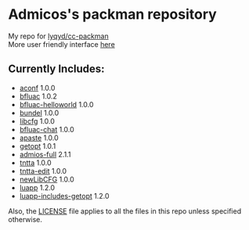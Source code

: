 # Admicos's packman repository
My repo for [lyqyd/cc-packman](https://github.com/lyqyd/cc-packman)  
More user friendly interface [here](https://admicos.github.io/cc-packman-repo/)

## Currently Includes:
* [aconf](http://www.computercraft.info/forums2/index.php?/topic/25456-libcfg-a-basic-configuration-api/) 1.0.0
* [bfluac](http://www.computercraft.info/forums2/index.php?/topic/27197-bfluac-convert-brainfuck-programs-to-lua/) 1.0.2
* [bfluac-helloworld](http://www.computercraft.info/forums2/index.php?/topic/27197-bfluac-convert-brainfuck-programs-to-lua/) 1.0.0
* [bundel](http://www.computercraft.info/forums2/index.php?/topic/26350-bundel-a-program-to-bundle-multiple-files-to-one-self-extracting-program) 1.0.0
* [libcfg](http://www.computercraft.info/forums2/index.php?/topic/25456-libcfg-a-basic-configuration-api/) 1.0.0
* [bfluac-chat](http://www.computercraft.info/forums2/index.php?/topic/27197-bfluac-convert-brainfuck-programs-to-lua/) 1.0.0
* [apaste](http://46.101.102.147:5000/) 1.0.0
* [getopt](http://www.computercraft.info/forums2/index.php?/topic/27355-getopt-easy-option-parsing/) 1.0.1
* [admios-full](http://www.computercraft.info/forums2/index.php?/topic/25411-admios-rw/) 2.1.1
* [tntta](http://www.computercraft.info/forums2/index.php?/topic/27463-try-not-to-touch-anything/) 1.0.0
* [tntta-edit](http://www.computercraft.info/forums2/index.php?/topic/27463-try-not-to-touch-anything/) 1.0.0
* [newLibCFG](http://www.computercraft.info/forums2/index.php?/topic/27494-newlibcfg-basic-configuration-api/) 1.0.0
* [luapp](http://www.computercraft.info/forums2/index.php?/topic/27756-luapp-a-lua-preprocessor/) 1.2.0
* [luapp-includes-getopt](http://www.computercraft.info/forums2/index.php?/topic/27355-getopt-easy-option-parsing/) 1.2.0

Also, the [LICENSE](/LICENSE) file applies to all the files in this repo unless specified otherwise.